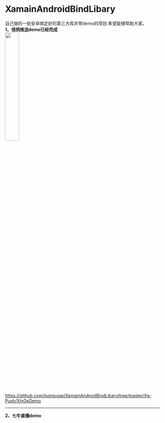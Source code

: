 # XamainAndroidBindLibary
自己做的一些安卓绑定好的第三方库并带demo的项目
希望能够帮助大家。<br>
**1、信鸽推送demo已经完成**
<br>
<img src="https://raw.githubusercontent.com/jsonsugar/XamainAndroidBindLibary/master/Screenshot/xinge-push-demo.png"  style="width:30%"/>
<https://github.com/jsonsugar/XamainAndroidBindLibary/tree/master/Xg-Push/XinGeDemo>

***
**2、七牛直播demo**
